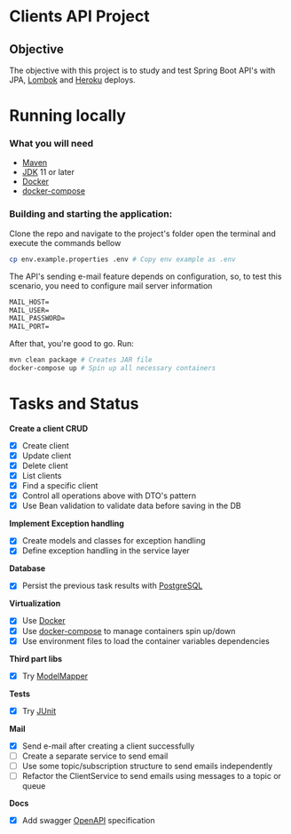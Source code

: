 # Clients API Project

## Objective

The objective with this project is to study and test Spring Boot API's with JPA, [Lombok](https://projectlombok.org
) and [Heroku](https://www.heroku.com) deploys.

# Running locally
### What you will need

* [Maven](https://maven.apache.org/)
* [JDK](https://www.oracle.com/java/technologies/downloads/) 11 or later
* [Docker](https://github.com/docker)
* [docker-compose](https://github.com/docker/compose)

### Building and starting the application:
Clone the repo and navigate to the project's folder open the terminal and execute the commands bellow  
```sh
cp env.example.properties .env # Copy env example as .env
```
The API's sending e-mail feature depends on configuration, so, to test this scenario, you need to configure mail server information
```markdown
MAIL_HOST=
MAIL_USER=
MAIL_PASSWORD=
MAIL_PORT=
```
After that, you're good to go. Run: 
```sh
mvn clean package # Creates JAR file 
docker-compose up # Spin up all necessary containers
```


# Tasks and Status

**Create a client CRUD**
- [X] Create client
- [X] Update client
- [X] Delete client
- [X] List clients
- [X] Find a specific client
- [X] Control all operations above with DTO's pattern
- [X] Use Bean validation to validate data before saving in the DB

**Implement Exception handling**
- [X] Create models and classes for exception handling
- [X] Define exception handling in the service layer

**Database**
- [X] Persist the previous task results with [PostgreSQL](https://github.com/postgres)

**Virtualization** 
- [X] Use [Docker](https://github.com/docker)
- [X] Use [docker-compose](https://github.com/docker/compose) to manage containers spin up/down
- [X] Use environment files to load the container variables dependencies 

**Third part libs**
- [X] Try [ModelMapper](https://github.com/modelmapper/modelmapper)

**Tests**
- [X] Try [JUnit](https://github.com/junit-team/junit5)

**Mail**
- [X] Send e-mail after creating a client successfully
- [ ] Create a separate service to send email
- [ ] Use some topic/subscription structure to send emails independently
- [ ] Refactor the ClientService to send emails using messages to a topic or queue

**Docs**
- [X] Add swagger [OpenAPI](https://swagger.io/specification/) specification